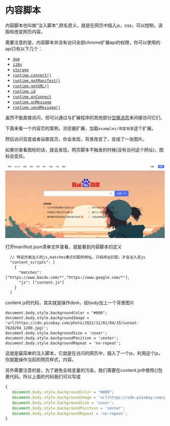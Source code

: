 # 内容脚本

内容脚本也叫做"注入脚本",顾名思义，就是在网页中插入js，css，可以控制，读取和改变网页内容。

需要注意的是，内容脚本并没有访问全部chrome扩展api的权限，你可以使用的api只有以下几个：

* [`dom`](https://developer.chrome.com/docs/extensions/reference/api/dom?hl=zh-cn)
* [`i18n`](https://developer.chrome.com/docs/extensions/reference/api/i18n?hl=zh-cn)
* [`storage`](https://developer.chrome.com/docs/extensions/reference/api/storage?hl=zh-cn)
* [`runtime.connect()`](https://developer.chrome.com/docs/extensions/reference/api/runtime?hl=zh-cn#method-connect)
* [`runtime.getManifest()`](https://developer.chrome.com/docs/extensions/reference/api/runtime?hl=zh-cn#method-getManifest)
* [`runtime.getURL()`](https://developer.chrome.com/docs/extensions/reference/api/runtime?hl=zh-cn#method-getURL)
* [`runtime.id`](https://developer.chrome.com/docs/extensions/reference/api/runtime?hl=zh-cn#property-id)
* [`runtime.onConnect`](https://developer.chrome.com/docs/extensions/reference/api/runtime?hl=zh-cn#event-onConnect)
* [`runtime.onMessage`](https://developer.chrome.com/docs/extensions/reference/api/runtime?hl=zh-cn#event-onMessage)
* [`runtime.sendMessage()`](https://developer.chrome.com/docs/extensions/reference/api/runtime?hl=zh-cn#method-sendMessage)

虽然不能直接访问，但可以通过与扩展程序的其他部分[交换消息](https://developer.chrome.com/docs/extensions/develop/concepts/messaging?hl=zh-cn)来间接访问它们。



下面来看一个内容页的案例，浏览器扩展，加载`examples/改变背景`这个扩展。

然后访问百度或者谷歌首页，你会发现，背景改变了，变成了一张图片。

如果你查看图标的话，就会发现，网页脚本不触发的时候(没有访问这个网址)，图标会变灰。

![image.png](./images/5.png)

打开manifest.json清单文件查看，就能看到内容脚本的定义

```
  // 特定页面注入的js,matches表示匹配的网址，只有网址匹配，才会注入该js
  "content_scripts": [
    {
      "matches": ["https://www.baidu.com/*","https://www.google.com/*"],
      "js": ["content.js"]
    }
  ]
```

content.js的代码，其实就是操作dom，给body加上一个背景图片

```
document.body.style.backgroundColor = "#000";
document.body.style.backgroundImage = 'url(https://cdn.pixabay.com/photo/2022/12/01/04/35/sunset-7628294_1280.jpg)';
document.body.style.backgroundSize = 'cover';
document.body.style.backgroundPosition = 'center';
document.body.style.backgroundRepeat = 'no-repeat';
```

这就是最简单的注入脚本，它就是在访问的网页中，插入了一个js，利用这个js，你就能操作当前的网页样式，内容。



另外需要注意的是，为了避免全局变量的污染，我们需要在content.js中使用{}包裹代码。所以上面的代码我们可以写成

```js
{
   document.body.style.backgroundColor = "#000";
   document.body.style.backgroundImage = 'url(https://cdn.pixabay.com/photo/2022/12/01/04/35/sunset-7628294_1280.jpg)';
   document.body.style.backgroundSize = 'cover';
   document.body.style.backgroundPosition = 'center';
   document.body.style.backgroundRepeat = 'no-repeat';
}
```


